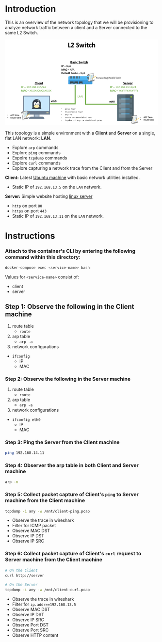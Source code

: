 # Introduction 

This is an overview of the network topology that we will be provisioning to analyze network traffic between a client and a Server connected to the same L2 Switch. 

![Topology-1](../images/topology-1.png)

This topology is a simple environment with a **Client** and **Server** on a single, flat LAN network: **LAN**. 
  
  * Explore `arp` commands
  * Explore `ping` commands
  * Expolre `tcpdump` commands
  * Explore `curl` commands
  * Explore capturing a network trace from the Client and from the Server

**Client:** Latest [Ubuntu machine](./Client.dockerfile) with basic network utilities installed. 
  
  * Static IP of `192.168.13.5` on the `LAN` network. 

**Server:** Simple website hosting [linux server](./Server-a.dockerfile)
  
  * `http` on port `80`
  * `https` on port `443`
  * Static IP of `192.168.13.11` on the `LAN` network. 

# Instructions 

### Attach to the container's CLI by entering the following command within this directory: 

```bash
docker-compose exec <service-name> bash
```

Values for `<service-name>` consist of: 

* client
* server

## **Step 1:** Observe the following in the Client machine

1. route table
	* `route`
2. arp table
	* `arp -a`
3. network configurations
  * `ifconfig`
	  - IP
	  - MAC

### **Step 2:** Observe the following in the Server machine

1. route table
	* `route`
2. arp table
	* `arp -a`
3. network configurations
  * `ifconfig eth0`
	  - IP
	  - MAC

### **Step 3:** Ping the Server from the Client machine

```bash
ping 192.168.14.11
```

### **Step 4:** Observer the arp table in both Client and Server machine

```bash
arp -n
```

### **Step 5:** Collect packet capture of Client's `ping` to Server machine from the Client machine
	
```bash
tcpdump -i any -w /mnt/client-ping.pcap
```

- Observe the trace in wireshark
- Filter for ICMP packet
- Observe MAC DST 
- Observe IP DST
- Observe IP SRC

### **Step 6:** Collect packet capture of Client's `curl` request to Server machine from the Client machine

```bash
# On the Client
curl http://server
```

```bash
# On the Server
tcpdump -i any -w /mnt/client-curl.pcap
```

- Observe the trace in wireshark
- Filter for `ip.addr==192.168.13.5` 
- Observe MAC DST 
- Observe IP DST
- Observe IP SRC
- Observe Port DST
- Observe Port SRC
- Observe HTTP content  